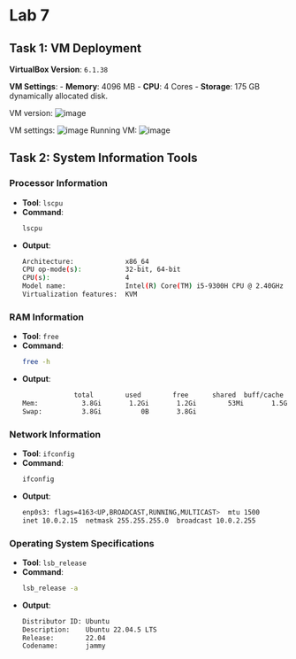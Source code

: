 # Lab 7

## Task 1: VM Deployment

**VirtualBox Version**: `6.1.38`

**VM Settings**:
     -  **Memory**: 4096 MB
     - **CPU**: 4 Cores
     - **Storage**: 175 GB dynamically allocated disk.


VM version:
![image](https://github.com/user-attachments/assets/03c6c422-19f2-41d1-bcb6-800bc2e4e339)

VM settings:
![image](https://github.com/user-attachments/assets/1a17c5c9-39b6-4f47-af5d-55f0f4e6861f)
Running VM:
![image](https://github.com/user-attachments/assets/b986554a-c268-4a87-99c5-8b7cf4ec1b3b)


## Task 2: System Information Tools

### Processor Information
- **Tool**: `lscpu`
- **Command**: 
  ```bash
  lscpu
  ```
- **Output**:
  ```bash
  Architecture:             x86_64
  CPU op-mode(s):           32-bit, 64-bit
  CPU(s):                   4
  Model name:               Intel(R) Core(TM) i5-9300H CPU @ 2.40GHz
  Virtualization features:  KVM
  ```

### RAM Information
- **Tool**: `free`
- **Command**: 
  ```bash
  free -h
  ```
- **Output**:
  ```bash
               total        used        free      shared  buff/cache   available
  Mem:           3.8Gi       1.2Gi       1.2Gi        53Mi       1.5Gi       2.4Gi
  Swap:          3.8Gi          0B       3.8Gi
  ```

### Network Information
- **Tool**: `ifconfig`
- **Command**: 
  ```bash
  ifconfig
  ```
- **Output**:
  ```bash
  enp0s3: flags=4163<UP,BROADCAST,RUNNING,MULTICAST>  mtu 1500
  inet 10.0.2.15  netmask 255.255.255.0  broadcast 10.0.2.255
  ```

### Operating System Specifications
- **Tool**: `lsb_release`
- **Command**: 
  ```bash
  lsb_release -a
  ```
- **Output**:
  ```bash
  Distributor ID: Ubuntu
  Description:    Ubuntu 22.04.5 LTS
  Release:        22.04
  Codename:       jammy
  ```


